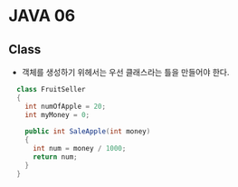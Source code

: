 # JAVA 06

## Class
- 객체를 생성하기 위헤서는 우선 클래스라는 틀을 만들어야 한다.

``` java
  class FruitSeller
  {
    int numOfApple = 20;
    int myMoney = 0;
    
    public int SaleApple(int money)
    {
      int num = money / 1000;
      return num;
    }
  }
```
